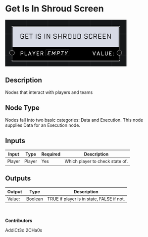 # Get Is In Shroud Screen
![](../../../.gitbook/assets/get-is-in-shroud-screen.png)
## Description
Nodes that interact with players and teams

## Node Type
Nodes fall into two basic categories: Data and Execution. This node supplies Data for an Execution node.

## Inputs
| Input | Type | Required | Description |
|------------------|------------------|----------|--------------------------------------------------------------|
| Player | Player | Yes | Which player to check state of. |

## Outputs
| Output | Type | Description |
|------------------|------------------|--------------------------------------------------------------|
| Value: | Boolean | TRUE if player is in state, FALSE if not. |

\
\
**Contributors**

AddiCt3d 2CHa0s